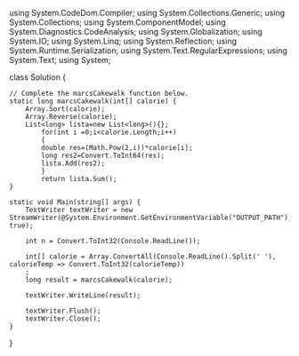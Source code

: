 using System.CodeDom.Compiler;
using System.Collections.Generic;
using System.Collections;
using System.ComponentModel;
using System.Diagnostics.CodeAnalysis;
using System.Globalization;
using System.IO;
using System.Linq;
using System.Reflection;
using System.Runtime.Serialization;
using System.Text.RegularExpressions;
using System.Text;
using System;

class Solution {

    // Complete the marcsCakewalk function below.
    static long marcsCakewalk(int[] calorie) {
        Array.Sort(calorie);
        Array.Reverse(calorie);
        List<long> lista=new List<long>(){};
            for(int i =0;i<calorie.Length;i++)
            {
            double res=(Math.Pow(2,i))*calorie[i];
            long res2=Convert.ToInt64(res);
            lista.Add(res2);
            }
            return lista.Sum();
    }

    static void Main(string[] args) {
        TextWriter textWriter = new StreamWriter(@System.Environment.GetEnvironmentVariable("OUTPUT_PATH"), true);

        int n = Convert.ToInt32(Console.ReadLine());

        int[] calorie = Array.ConvertAll(Console.ReadLine().Split(' '), calorieTemp => Convert.ToInt32(calorieTemp))
        ;
        long result = marcsCakewalk(calorie);

        textWriter.WriteLine(result);

        textWriter.Flush();
        textWriter.Close();
    }
}
